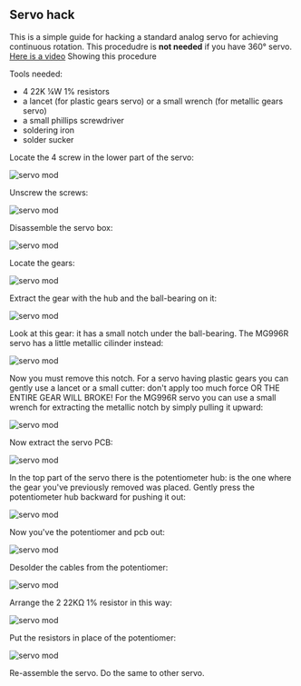 ## Servo hack

This is a simple guide for hacking a standard analog servo for achieving continuous rotation. This procedudre is **not needed** if you have 360° servo.
[Here is a video](https://www.youtube.com/watch?v=_Ubauj75d9E) Showing this procedure

Tools needed:

- 4 22K ¼W 1% resistors
- a lancet (for plastic gears servo) or a small wrench (for metallic gears servo)
- a small phillips screwdriver
- soldering iron
- solder sucker

Locate the 4 screw in the lower part of the servo:  

![servo mod](../media/instructions/servo_mod/servo_mod_001.jpg)

Unscrew the screws:

![servo mod](../media/instructions/servo_mod/servo_mod_002.jpg)

Disassemble the servo box:

![servo mod](../media/instructions/servo_mod/servo_mod_003.jpg)

Locate the gears:

![servo mod](../media/instructions/servo_mod/servo_mod_004.jpg)

Extract the gear with the hub and the ball-bearing on it:

![servo mod](../media/instructions/servo_mod/servo_mod_005.jpg)

Look at this gear: it has a small notch under the ball-bearing. The MG996R servo has a little metallic cilinder instead:

![servo mod](../media/instructions/servo_mod/servo_mod_006.jpg)

Now you must remove this notch. For a servo having plastic gears you can gently use a lancet or a small cutter: don't apply too much force OR THE ENTIRE GEAR WILL BROKE! For the MG996R servo you can use a small wrench for extracting the metallic notch by simply pulling it upward:

![servo mod](../media/instructions/servo_mod/servo_mod_007.jpg)

Now extract the servo PCB:

![servo mod](../media/instructions/servo_mod/servo_mod_008.jpg)

In the top part of the servo there is the potentiometer hub: is the one where the gear you've previously removed was placed. Gently press the potentiometer hub backward for pushing it out:

![servo mod](../media/instructions/servo_mod/servo_mod_009.jpg)

Now you've the potentiomer and pcb out:

![servo mod](../media/instructions/servo_mod/servo_mod_010.jpg)

Desolder the cables from the potentiomer:

![servo mod](../media/instructions/servo_mod/servo_mod_011.jpg)

Arrange the 2 22KΩ 1% resistor in this way:

![servo mod](../media/instructions/servo_mod/servo_mod_012.jpg)

Put the resistors in place of the potentiomer:

![servo mod](../media/instructions/servo_mod/servo_mod_013.jpg)

Re-assemble the servo. Do the same to other servo.
